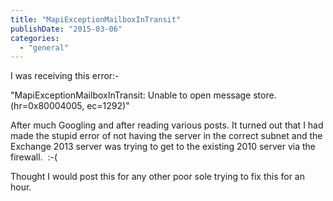 ```yaml
---
title: "MapiExceptionMailboxInTransit"
publishDate: "2015-03-06"
categories: 
  - "general"
---
```


I was receiving this error:-

"MapiExceptionMailboxInTransit: Unable to open message store. (hr=0x80004005, ec=1292)"

After much Googling and after reading various posts. It turned out that I had made the stupid error of not having the server in the correct subnet and the Exchange 2013 server was trying to get to the existing 2010 server via the firewall.  :-(

Thought I would post this for any other poor sole trying to fix this for an hour.
